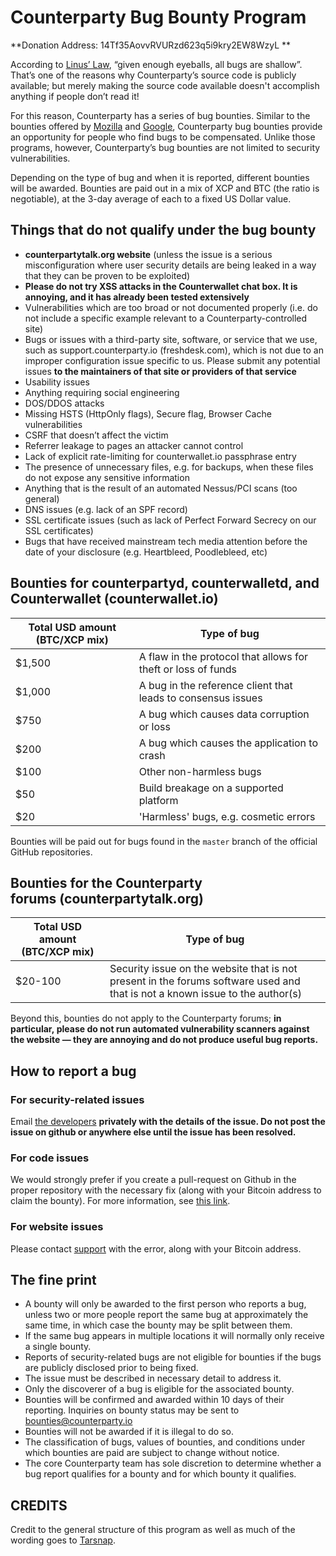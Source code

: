 # Counterparty Bug Bounty Program

**Donation Address: 14Tf35AovvRVURzd623q5i9kry2EW8WzyL **

According to [Linus’ Law](http://en.wikipedia.org/wiki/Linus), “given enough eyeballs, all bugs are shallow”. That’s one of the reasons why Counterparty’s source code is publicly available; but merely making the source code available doesn't accomplish anything if people don’t read it!

For this reason, Counterparty has a series of bug bounties. Similar to the bounties offered by [Mozilla](http://www.mozilla.org/security/bug-bounty.html) and [Google](http://blog.chromium.org/2010/01/encouraging-more-chromium-security.html), Counterparty bug bounties provide an opportunity for people who find bugs to be compensated. Unlike those programs, however, Counterparty’s bug bounties are not limited to security vulnerabilities.

Depending on the type of bug and when it is reported, different bounties will be awarded. Bounties are paid out in a mix of XCP and BTC (the ratio is negotiable), at the 3-day average of each to a fixed US Dollar value. 

## Things that do not qualify under the bug bounty

-   **counterpartytalk.org website** (unless the issue is a serious misconfiguration where user security details are being leaked in a way that they can be proven to be exploited)
-   **Please do not try XSS attacks in the Counterwallet chat box. It is annoying, and it has already been tested extensively**
-   Vulnerabilities which are too broad or not documented properly (i.e. do not include a specific example relevant to a Counterparty-controlled site)
-   Bugs or issues with a third-party site, software, or service that we use, such as support.counterparty.io (freshdesk.com), which is not due to an improper configuration issue specific to us. Please submit any potential issues **to the maintainers of that site or providers of that service**
-   Usability issues
-   Anything requiring social engineering
-   DOS/DDOS attacks
-   Missing HSTS (HttpOnly flags), Secure flag, Browser Cache vulnerabilities
-   CSRF that doesn’t affect the victim
-   Referrer leakage to pages an attacker cannot control
-   Lack of explicit rate-limiting for counterwallet.io passphrase entry
-   The presence of unnecessary files, e.g. for backups, when these files do not expose any sensitive information
-   Anything that is the result of an automated Nessus/PCI scans (too general)
-   DNS issues (e.g. lack of an SPF record)
-   SSL certificate issues (such as lack of Perfect Forward Secrecy on our SSL certificates)
-   Bugs that have received mainstream tech media attention before the date of your disclosure (e.g. Heartbleed, Poodlebleed, etc)

## Bounties for counterpartyd, counterwalletd, and Counterwallet (counterwallet.io)

| Total USD amount (BTC/XCP mix) | Type of bug |
| ----------------------------------------|------------------------------------|
| $1,500 | A flaw in the protocol that allows for theft or loss of funds |
| $1,000 | A bug in the reference client that leads to consensus issues |
| $750 | A bug which causes data corruption or loss |
| $200 | A bug which causes the application to crash |
| $100 | Other non-harmless bugs |
| $50 | Build breakage on a supported platform |
| $20 | 'Harmless' bugs, e.g. cosmetic errors |

Bounties will be paid out for bugs found in the `master` branch of the official GitHub repositories.

## Bounties for the Counterparty forums (counterpartytalk.org)

| Total USD amount (BTC/XCP mix) | Type of bug |
| ----------------------------------------|------------------------------------|
| $20-100  |  Security issue on the website that is not present in the forums software used and that is not a known issue to the author(s) |

Beyond this, bounties do not apply to the Counterparty forums; **in particular, please do not run automated vulnerability scanners against the website — they are annoying and do not produce useful bug reports.**

## How to report a bug

### For security-related issues 

Email [the developers](mailto:dev@counterparty.io) **privately with the details of the issue. Do not post the issue on github or anywhere else until the issue has been resolved.**


### For code issues

We would strongly prefer if you create a pull-request on Github in the proper repository with the necessary fix (along with your Bitcoin address to claim the bounty). For more information, see [this link](https://help.github.com/categories/63/articles). 

### For website issues

Please contact [support](mailto:support@counterparty.io) with the error, along with your Bitcoin address.

## The fine print

-   A bounty will only be awarded to the first person who reports a bug, unless two or more people report the same bug at approximately the same time, in which case the bounty may be split between them.
-   If the same bug appears in multiple locations it will normally only receive a single bounty.
-   Reports of security-related bugs are not eligible for bounties if the bugs are publicly disclosed prior to being fixed.
-   The issue must be described in necessary detail to address it.
-   Only the discoverer of a bug is eligible for the associated bounty.
-   Bounties will be confirmed and awarded within 10 days of their
    reporting. Inquiries on bounty status may be sent to [bounties@counterparty.io]("mailto:bounties@counterparty.io)
-   Bounties will not be awarded if it is illegal to do so.
-   The classification of bugs, values of bounties, and conditions under which bounties are paid are subject to change without notice.
-   The core Counterparty team has sole discretion to determine whether a bug report qualifies for a bounty and for which bounty it qualifies.

## CREDITS 

Credit to the general structure of this program as well as much of the wording goes to [Tarsnap](http://www.tarsnap.com/bugbounty.html).
